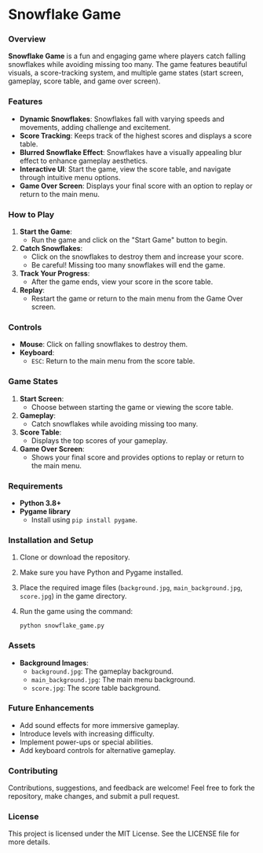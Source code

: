 # Snowflake Game

### Overview

**Snowflake Game** is a fun and engaging game where players catch falling snowflakes while avoiding missing too many. The game features beautiful visuals, a score-tracking system, and multiple game states (start screen, gameplay, score table, and game over screen).

### Features

- **Dynamic Snowflakes**: Snowflakes fall with varying speeds and movements, adding challenge and excitement.
- **Score Tracking**: Keeps track of the highest scores and displays a score table.
- **Blurred Snowflake Effect**: Snowflakes have a visually appealing blur effect to enhance gameplay aesthetics.
- **Interactive UI**: Start the game, view the score table, and navigate through intuitive menu options.
- **Game Over Screen**: Displays your final score with an option to replay or return to the main menu.

### How to Play

1. **Start the Game**:
    - Run the game and click on the "Start Game" button to begin.
2. **Catch Snowflakes**:
    - Click on the snowflakes to destroy them and increase your score.
    - Be careful! Missing too many snowflakes will end the game.
3. **Track Your Progress**:
    - After the game ends, view your score in the score table.
4. **Replay**:
    - Restart the game or return to the main menu from the Game Over screen.

### Controls

- **Mouse**: Click on falling snowflakes to destroy them.
- **Keyboard**:
    - `ESC`: Return to the main menu from the score table.

### Game States

1. **Start Screen**:
    - Choose between starting the game or viewing the score table.
2. **Gameplay**:
    - Catch snowflakes while avoiding missing too many.
3. **Score Table**:
    - Displays the top scores of your gameplay.
4. **Game Over Screen**:
    - Shows your final score and provides options to replay or return to the main menu.

### Requirements

- **Python 3.8+**
- **Pygame library**
    - Install using `pip install pygame`.

### Installation and Setup

1. Clone or download the repository.
2. Make sure you have Python and Pygame installed.
3. Place the required image files (`background.jpg`, `main_background.jpg`, `score.jpg`) in the game directory.
4. Run the game using the command:
        
    `python snowflake_game.py`
    

### Assets

- **Background Images**:
    - `background.jpg`: The gameplay background.
    - `main_background.jpg`: The main menu background.
    - `score.jpg`: The score table background.

### Future Enhancements

- Add sound effects for more immersive gameplay.
- Introduce levels with increasing difficulty.
- Implement power-ups or special abilities.
- Add keyboard controls for alternative gameplay.

### Contributing

Contributions, suggestions, and feedback are welcome! Feel free to fork the repository, make changes, and submit a pull request.

### License

This project is licensed under the MIT License. See the LICENSE file for more details.

